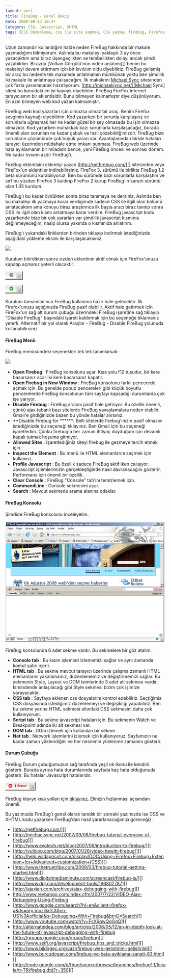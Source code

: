 ```yaml
---
layout: post
title: FireBug - Genel Bakış
Date: 2008-08-13 10:47
Category: CSS, Javascript, XHTML
tags: [CSS Düzenleme, css ile site yapmak, CSS yazma, firebug, Firefox, Javascript, XHTML düzenleme]
---
```


Uzun zamandır kullandığım halde neden FireBug hakkında bir makale
yazmadığımı bilmiyorum. Aslında bu makaleyi yaklaşık 3 ay önce
yazacaktım ama biraz üşengeçlikten ve tembellikten dolayı ancak şimdi
yazabildim. Birazda [Volkan Görgülü'nün video anlatımı][] benim bu
makaleyi devam ettirmem için bir kıvılcım oldu diyebiliriz. FireBug
gelişmiş bir araç bu nedenle tek makalede anlatmamın mümkünatı yoktu ben
şimdilik iki makale ile anlatmaya çalışacağım. İlk makalemi [Michael Sync][] sitesinden çok fazla yararlanarak hazırlıyorum.
[http://michaelsync.net/][Michael Sync] sitesi bu konudaki en iyi kaynak
diyebilrim. FireBug FireFox internet tarayıcısının bir eklentisidir.
Bunu bilmeyen kalmamıştır diye düşünüyorum. En azın bilmeyen web kod
yazarı kalmamıştır.

FireBug web kod yazarları için olmazsa olmaz bir araç. Benim Firefox
sevgimin kaynağı diyebilirim. Kod yazarken bir sorunla karşılaşırız ve
sorunlarla uğraşmak her ne kadar güzel bir şey olmasada bu işin olmazsa
olmazıdır. Kod yazarken muhakkak bazı sorunlarla karşılaşacağız, burada
önemli olan sorunları ne kadar çabuk ve hızlı çözebildiğimizdir. FireBug
bize sorunların çözümünde çok büyük yararı var. Avantajlarından biride
hataları tarayıcı üzerinden müdahale etme imkanı sunması. FireBug web
üzerinde hata ayıklamanın bir miladıdır bence, yani FireBug öncesi ve
sonrası dönem. Ne kadar övsem azdır FireBug'ı.

FireBug eklentisini eklentiyi yazan [http://getfirebug.com/][]
sitesinden veya FireFox'un eklentiler indirebilirsiniz. FireFox 3.
sürümü ile birlikte FireBug 1.2 beta sürümünü kurabiliyoruz. Ben bu
sürümde bazı sorunlarla karşılaştım ve sırf bu yüzden FireFox 3 kaldırıp
FireFox 2 kurup FireBug'ın kararlı sürümü olan 1.05 kurdum.

FireBug'ı bu kadar övdükten sonra biraz tanımaya ne dersiniz. Aslında
ben bu makaleyi ilk yazmaya karar verdiğimde sadece CSS ile ilgili olan
bölümü anlatacaktım ama konuyu biraz araştırınca ilk başta aracı biraz
tanıtıp sonra CSS ile ilgili olan kısmı anlatmaya karar verdim. FireBug
javascript kodu yazarkende bize bir çok yararları var şimdilik
javascript kısmınıa değinmeyeceğim, nasip olursa yakında o kısmınıda
anlatırım.

FireBug'ı yukarıdaki linklerden birinden tıklayıp indirmek istediğinizde
aşağıdaki yükleme ekranı ile karşılaşacaksınız.

![][100]

Kurulum bitirdikten sonra sizden eklentinin aktif olmak için
FireFox'unuzu kapatıp açmanız yeterli olacaktır.

![FireBug pasif][]

![Fire Aktif][]

Kurulum tamamlanınca FireBug kullanıma hazır hale gelecektir. İlk
Firefox'unuzu açtığınızda FireBug pasif olabilir. Aktif hale getirmek
için FireFox'un sağ alt durum çubuğu üzerindeki FireBug işaretine sağ
tıklayıp "Disable FireBug" başındaki işareti kaldırmak için bu seçeneğe
tıklamanız yeterli. Alternatif bir yol olarak Araçlar - FireBug -
Disable FireBug yolunuda kullanabilirsiniz.

#### FireBug Menü

FireBug menüsündeki seçenekleri tek tek tanımlarsak:

![][1]

-   **Open Firebug** : FireBug konsolunu açar. Kısa yolu f12 tuşudur,
    bir kere basarsanız açar iki kere basarsanız kapatır.
-   **Open Firebug in New Window** : FireBug konsolunu farklı pencerede
    açmak için. Bu genelde popup pencereleri gibi küçük boyutlu
    pencerelerde FireBug konsolunun tüm sayfayı kapsadığı durumlarda çok
    işe yarıyor.
-   **Disable Firebug** : FireBug aracını pasif hale getiriyor. Bu
    özellik önemli, çünkü ajax tabanlı bazı sitelerde FireBug
    yavaşlamalara neden olabilir. Gmail'e girdiğinizde bazen bu yönde
    hatalar alırsınız.
-   **Disable Firebug for ******: Belli sitelerde firebug'ınızın
    pasif olmasını istediğinizde bu seçeneği tıklayınız. Ben Gmail için
    bu seçeneği işaretledim. Çünkü firebug'a her zaman ihtiyaç duyduğum
    için devamlı kapalı tutmak hoşuma gitmiyor.
-   **Allowed Sites** : İşaretlediğiniz siteyi firebug ile gezmeye
    tercih etmek için.
-   **Inspect the Element** : Bu menü ile HTML elemanlarını seçmek için
    kullanırız.
-   **Profile Javascript** : Bu özellik sadece FireBug aktif iken
    çalışıyor. Javascript işlemlerimizin gerçekleştiğinde nasıl
    davranacağını gösterir. Performans için önemli bir özellik.
-   **Clear Console** : FireBug "Console" tab'ını temizlemek için.
-   **CommandLine** : Console sekmesini açar.
-   **Search :** Mevcut sekmede arama alanına odaklar.

#### FireBug Konsolu

Şimdide FireBug konsolunu inceleyelim.

![FireBug Konsol][]

FireBug konsolunda 6 adet sekme vardır. Bu sekmelere bir göz atalım.

-   **Console tab** : Bu kısım işlemleri izlememizi sağlar ve aynı
    zamanda komut satırı içerir.
-   **HTML tab** : Bu sekme mevcut tarayıcı üzerinde çalışma zamanlı
    HTML elemanlarını yakalamamız, düzenlememiz ve değiştirmemizi
    sağlar. Bu sekmenin Style, Layout ve DOM isimlerinde 3 adet alt
    sekmesi vardır. İsmindende anlaşılacağı gibi Style sekmesi bizim çok
    işimize yarayacaktır.
-   **CSS tab** : Sayfaya eklenen css dosyalarını kontrol edebiliriz.
    Seçtiğimiz CSS dosyasında istediğimiz düzenlemeyi ve değişikliği
    yapabiliriz. Ben bu sekme yerine HTML sekmesi altındaki CSS
    sekmesini daha çok kullanıyorum.
-   **Script tab** : Bu sekme javascript hataları için. Bu sekmenin
    Watch ve Breakpoint adında iki alt sekmesi var.
-   **DOM tab** : DOm izlemek için kullanılan bir sekme.
-   **Net tab** : Network işlemlerini izlemek için kullanıyoruz.
    Sayfamızın ne kadar zaman yüklendiğini ve her nesnenin yüklenme
    zamanını gösterir.

#### Durum Çubuğu

FireBug Durum çubuğumuzun sağ tarafında yeşil ok ikonu ile kendini
gösterir. Burada ayrıca hata durumlarında sayfada kaç hata olduğunuda
gösterir. Bu hatalar Javascript hatalarıdır.

![FireBug Hata][]

FireBug klavye kısa yolları için [tıklayınız][]. Elinizin hızlanması
açısından önemli.

Bu yazımızda FireBug'ı genel olarak tanıdık bir sonraki yazımızda ise
CSS ve XHTML kodu yazarken FierBug'dan nasıl yararlanacağımızı
göreceğiz.

-   [http://getfirebug.com/][]
-   [http://michaelsync.net/2007/09/08/firebug-tutorial-overview-of-firebug][]
-   [http://www.evotech.net/blog/2007/06/introduction-to-firebug/][]
-   [http://yuiblog.com/blog/2007/01/26/video-hewitt-firebug/][]
-   [http://help.wildapricot.com/display/DOC/Using+Firefox+Firebug+Extension+for+Advanced+customization+(CSS)][]
-   [http://www.thetruetribe.com/2008/03/firebug-tutorial-getting-started.html][]
-   [http://www.digitalmediaminute.com/screencast/firebug-js/][]
-   [http://www.ddj.com/development-tools/196802787][]
-   [http://ajaxian.com/archives/ajax-debugging-with-firebug][]
-   http://www.reybango.com/index.cfm/2007/7/22/VIDEO-Ajax-Debugging-Using-Firebug
-   [http://www.google.com/search?hl=en&client=firefox-a&rls=org.mozilla%3Aen-US%3Aofficial&q=Debugging+With+Firebug&btnG=Search][]
-   [http://www.youtube.com/watch?v=FsX6qwQqGgQ][]
-   http://alternateidea.com/blog/articles/2006/05/12/an-in-depth-look-at-the-future-of-javascript-debugging-with-firebug
-   [http://groups.google.com/group/firebug][]
-   [http://www.seifi.org/javascript/firebug_tips_and_tricks.html][]
-   [http://www.bildirgec.org/yazi/firebug-web-gelistirimi-gelistirildi][]
-   [http://www.burcudogan.com/firebug-ve-hata-ayiklama-sanati-83.html][]
-   [http://code.google.com/p/fbug/source/browse/branches/firebug1.1/locale/tr-TR/firebug.dtd?r=350][]

  [Michael Sync]: http://michaelsync.net/
  [http://getfirebug.com/]: http://getfirebug.com/
  [100]: /images/kurulum_penceresi.gif
  [FireBug pasif]: /images/pasif_firebug.gif
  [Fire Aktif]: /images/aktif_firebug.gif
  [1]: /images/firebug_menu.gif
  [FireBug Konsol]: /images/firebug_konsol.gif
  [FireBug Hata]: /images/firebug_hata.gif
  [tıklayınız]: http://getfirebug.com/keyboard.html "kısayollar"
  [http://michaelsync.net/2007/09/08/firebug-tutorial-overview-of-firebug]: http://michaelsync.net/2007/09/08/firebug-tutorial-overview-of-firebug
  [http://www.evotech.net/blog/2007/06/introduction-to-firebug/]: http://www.evotech.net/blog/2007/06/introduction-to-firebug/
  [http://yuiblog.com/blog/2007/01/26/video-hewitt-firebug/]: http://yuiblog.com/blog/2007/01/26/video-hewitt-firebug/
  [http://help.wildapricot.com/display/DOC/Using+Firefox+Firebug+Extension+for+Advanced+customization+(CSS)]: http://help.wildapricot.com/display/DOC/Using+Firefox+Firebug+Extension+for+Advanced+customization+(CSS)
  [http://www.thetruetribe.com/2008/03/firebug-tutorial-getting-started.html]: http://www.thetruetribe.com/2008/03/firebug-tutorial-getting-started.html
  [http://www.digitalmediaminute.com/screencast/firebug-js/]: http://www.digitalmediaminute.com/screencast/firebug-js/
  [http://www.ddj.com/development-tools/196802787]: http://www.ddj.com/development-tools/196802787
  [http://ajaxian.com/archives/ajax-debugging-with-firebug]: http://ajaxian.com/archives/ajax-debugging-with-firebug
  [http://www.google.com/search?hl=en&client=firefox-a&rls=org.mozilla%3Aen-US%3Aofficial&q=Debugging+With+Firebug&btnG=Search]: http://www.google.com/search?hl=en&client=firefox-a&rls=org.mozilla%3Aen-US%3Aofficial&q=Debugging+With+Firebug&btnG=Search
  [http://www.youtube.com/watch?v=FsX6qwQqGgQ]: http://www.youtube.com/watch?v=FsX6qwQqGgQ
  [http://groups.google.com/group/firebug]: http://groups.google.com/group/firebug
  [http://www.seifi.org/javascript/firebug_tips_and_tricks.html]: http://www.seifi.org/javascript/firebug_tips_and_tricks.html
  [http://www.bildirgec.org/yazi/firebug-web-gelistirimi-gelistirildi]: http://www.bildirgec.org/yazi/firebug-web-gelistirimi-gelistirildi
  [http://www.burcudogan.com/firebug-ve-hata-ayiklama-sanati-83.html]: http://www.burcudogan.com/firebug-ve-hata-ayiklama-sanati-83.html
  [http://code.google.com/p/fbug/source/browse/branches/firebug1.1/locale/tr-TR/firebug.dtd?r=350]: http://code.google.com/p/fbug/source/browse/branches/firebug1.1/locale/tr-TR/firebug.dtd?r=350
